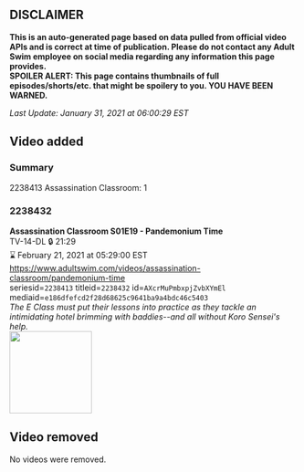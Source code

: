 ## DISCLAIMER
**This is an auto-generated page based on data pulled from official video APIs and is correct at time of publication. Please do not contact any Adult Swim employee on social media regarding any information this page provides.**  
**SPOILER ALERT: This page contains thumbnails of full episodes/shorts/etc. that might be spoilery to you. YOU HAVE BEEN WARNED.**  

_Last Update: January 31, 2021 at 06:00:29 EST_
## Video added
### Summary
2238413 Assassination Classroom: 1  
### 2238432
**Assassination Classroom S01E19 - Pandemonium Time**  
TV-14-DL 🔒 21:29  
⌛ February 21, 2021 at 05:29:00 EST  
https://www.adultswim.com/videos/assassination-classroom/pandemonium-time  
seriesid=`2238413` titleid=`2238432` id=`AXcrMuPmbxpjZvbXYmEl` mediaid=`e186dfefcd2f28d68625c9641ba9a4bdc46c5403`  
_The E Class must put their lessons into practice as they tackle an intimidating hotel brimming with baddies--and all without Koro Sensei's help._  
<a href="https://media.cdn.adultswim.com/uploads/20210122/thumbnails/2_211221244492-AssassinationClass_119_PandemoniumTime.jpg"><img src="https://media.cdn.adultswim.com/uploads/20210122/thumbnails/2_211221244492-AssassinationClass_119_PandemoniumTime.jpg" height="144px" /></a>
## Video removed
No videos were removed.  
